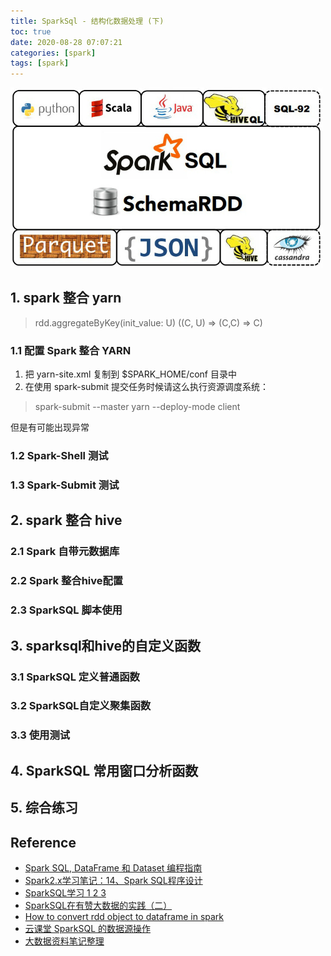 ```yaml
---
title: SparkSql - 结构化数据处理 (下)
toc: true
date: 2020-08-28 07:07:21
categories: [spark]
tags: [spark]
---
```


<img src="/images/spark/SparkSql-logo-2_meitu_1.jpg" width="500" alt="" />

<!-- more -->

## 1. spark 整合 yarn

> rdd.aggregateByKey(init_value: U) ((C, U) => (C,C) => C)

### 1.1 配置 Spark 整合 YARN

1. 把 yarn-site.xml 复制到 $SPARK_HOME/conf 目录中
2. 在使用 spark-submit 提交任务时候请这么执行资源调度系统：

> spark-submit --master yarn --deploy-mode client

但是有可能出现异常

### 1.2 Spark-Shell 测试

### 1.3 Spark-Submit 测试

## 2. spark 整合 hive

### 2.1 Spark 自带元数据库

### 2.2 Spark 整合hive配置

### 2.3 SparkSQL 脚本使用

## 3. sparksql和hive的自定义函数

### 3.1 SparkSQL 定义普通函数

### 3.2 SparkSQL自定义聚集函数

### 3.3 使用测试

## 4. SparkSQL 常用窗口分析函数

## 5. 综合练习

## Reference

- [Spark SQL, DataFrame 和 Dataset 编程指南](https://spark-reference-doc-cn.readthedocs.io/zh_CN/latest/programming-guide/sql-guide.html)
- [Spark2.x学习笔记：14、Spark SQL程序设计](https://cloud.tencent.com/developer/article/1010936)
- [SparkSQL学习 1 2 3](https://blog.csdn.net/qq_41851454/category_7640711.html)
- [SparkSQL在有赞大数据的实践（二）](https://tech.youzan.com/sparksql-in-youzan-2/)
- [How to convert rdd object to dataframe in spark](https://stackoverflow.com/questions/29383578/how-to-convert-rdd-object-to-dataframe-in-spark)
- [云课堂 SparkSQL 的数据源操作](https://study.163.com/course/courseLearn.htm?courseId=1208880821#/learn/video?lessonId=1278316678&courseId=1208880821)
- [大数据资料笔记整理](https://blog.csdn.net/huang66666666/category_9399107.html)